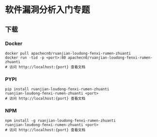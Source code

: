 # 软件漏洞分析入门专题

## 下载

### Docker

```
docker pull apachecn0/ruanjian-loudong-fenxi-rumen-zhuanti
docker run -tid -p <port>:80 apachecn0/ruanjian-loudong-fenxi-rumen-zhuanti
# 访问 http://localhost:{port} 查看文档
```

### PYPI

```
pip install ruanjian-loudong-fenxi-rumen-zhuanti
ruanjian-loudong-fenxi-rumen-zhuanti <port>
# 访问 http://localhost:{port} 查看文档
```

### NPM

```
npm install -g ruanjian-loudong-fenxi-rumen-zhuanti
ruanjian-loudong-fenxi-rumen-zhuanti <port>
# 访问 http://localhost:{port} 查看文档
```